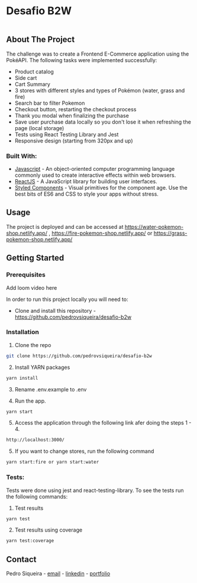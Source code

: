 # Desafio B2W

<div align="center">
  <img src="" />
</div>

## About The Project

The challenge was to create a Frontend E-Commerce application using the PokéAPI. The following tasks were implemented successfully:

- Product catalog
- Side cart
- Cart Summary
- 3 stores with different styles and types of Pokémon (water, grass and fire)
- Search bar to filter Pokemon
- Checkout button, restarting the checkout process
- Thank you modal when finalizing the purchase
- Save user purchase data locally so you don't lose it when refreshing the page (local storage)
- Tests using React Testing Library and Jest
- Responsive design (starting from 320px and up)

### Built With:

- [Javascript](https://www.javascript.com/) - An object-oriented computer programming language commonly used to create interactive effects within web browsers.
- [ReactJS](https://pt-br.reactjs.org/) - A JavaScript library for building user interfaces.
- [Styled Components](https://styled-components.com/) - Visual primitives for the component age. Use the best bits of ES6 and CSS to style your apps without stress.

<!-- USAGE EXAMPLES -->

## Usage

The project is deployed and can be accessed at https://water-pokemon-shop.netlify.app/ , https://fire-pokemon-shop.netlify.app/ or https://grass-pokemon-shop.netlify.app/

<!-- GETTING STARTED -->

## Getting Started

<!-- PLACEHOLDER FOR PROJECT OVERVIEW -->

### Prerequisites

Add loom video here

In order to run this project locally you will need to:

- Clone and install this repository - https://github.com/pedrovsiqueira/desafio-b2w

### Installation

1. Clone the repo

```sh
git clone https://github.com/pedrovsiqueira/desafio-b2w
```

2. Install YARN packages

```sh
yarn install
```

3. Rename .env.example to .env

4. Run the app.

```sh
yarn start
```

5. Access the application through the following link afer doing the steps 1 - 4.

```sh
http://localhost:3000/
```

5. If you want to change stores, run the following command

```sh
yarn start:fire or yarn start:water
```

### Tests:

Tests were done using jest and react-testing-library. To see the tests run the following commands:

1. Test results

```sh
yarn test
```

2. Test results using coverage

```sh
yarn test:coverage
```

<!-- CONTACT -->

## Contact

Pedro Siqueira - [email](mailto:pedro.v.siqueira@gmail.com) - [linkedin](https://www.linkedin.com/in/pedrovsiqueira/) - [portfolio](http://pedrosiqueira.com.br/)
